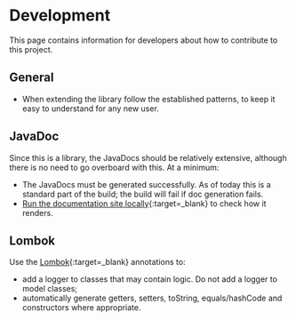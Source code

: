 Development
===========
This page contains information for developers about how to contribute to this project.

General
-------

* When extending the library follow the established patterns, to keep it easy to understand for any
  new user.

JavaDoc
-------
Since this is a library, the JavaDocs should be relatively extensive, although there is no need to go
overboard with this. At a minimum:

* The JavaDocs must be generated successfully. As of today this is a standard part of the build; the build
  will fail if doc generation fails.
* [Run the documentation site locally](https://dans-knaw.github.io/dans-datastation-architecture/dev/#documentation-with-mkdocs){:target=_blank}
  to check how it renders.

Lombok
------
Use the [Lombok](https://projectlombok.org/){:target=_blank} annotations to:

* add a logger to classes that may contain logic. Do not add a logger to model classes;
* automatically generate getters, setters, toString, equals/hashCode and constructors where appropriate.
